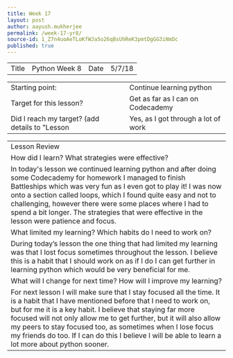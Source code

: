 ```yaml
---
title: Week 17 
layout: post
author: aayush.mukherjee
permalink: /week-17-yr8/
source-id: 1_Z7n4uoAeTLoKfWJa5o26qBsUhReK3pmtDgGG3iNmDc
published: true
---
```

<table>
  <tr>
    <td>Title</td>
    <td>Python Week 8</td>
    <td>Date</td>
    <td>5/7/18</td>
  </tr>
</table>


<table>
  <tr>
    <td>Starting point:</td>
    <td>Continue learning python</td>
  </tr>
  <tr>
    <td>Target for this lesson?</td>
    <td>Get as far as I can on Codecademy </td>
  </tr>
  <tr>
    <td>Did I reach my target? 
(add details to "Lesson </td>
    <td>Yes, as I got through a lot of work</td>
  </tr>
</table>


<table>
  <tr>
    <td>Lesson Review</td>
  </tr>
  <tr>
    <td>How did I learn? What strategies were effective?</td>
  </tr>
  <tr>
    <td>In today's lesson we continued learning python and after doing some Codecademy for homework I managed to finish Battleships which was very fun as I even got to play it! I was now onto a section called loops, which I found quite easy and not to challenging, however there were some places where I had to spend a bit longer. The strategies that were effective in the lesson were patience and focus.</td>
  </tr>
  <tr>
    <td>What limited my learning? Which habits do I need to work on?</td>
  </tr>
  <tr>
    <td>During today’s lesson the one thing that had limited my learning was that I lost focus sometimes throughout the lesson. I believe this is a habit that I should work on as if I do I can get further in learning python which would be very beneficial for me.</td>
  </tr>
  <tr>
    <td>What will I change for next time? How will I improve my learning?</td>
  </tr>
  <tr>
    <td>For next lesson I will make sure that I stay focused all the time. It is a habit that I have mentioned before that I need to work on, but for me it is a key habit. I believe that staying far more focused will not only allow me to get further, but it will also allow my peers to stay focused too, as sometimes when I lose focus my friends do too. If I can do this I believe I will be able to learn a lot more about python sooner.


</td>
  </tr>
</table>


